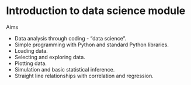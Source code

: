 # Introduction to data science module 
Aims
- Data analysis through coding - “data science”.
- Simple programming with Python and standard Python libraries.
- Loading data.
- Selecting and exploring data.
- Plotting data.
- Simulation and basic statistical inference.
- Straight line relationships with correlation and regression.
